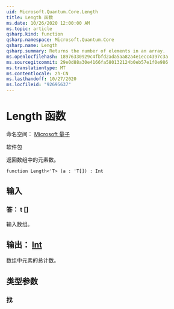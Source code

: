```yaml
---
uid: Microsoft.Quantum.Core.Length
title: Length 函数
ms.date: 10/26/2020 12:00:00 AM
ms.topic: article
qsharp.kind: function
qsharp.namespace: Microsoft.Quantum.Core
qsharp.name: Length
qsharp.summary: Returns the number of elements in an array.
ms.openlocfilehash: 18976330929c4fbfd2ada5aa82a4e1ecc4397c3a
ms.sourcegitcommit: 29e0d88a30e4166fa580132124b0eb57e1f0e986
ms.translationtype: MT
ms.contentlocale: zh-CN
ms.lasthandoff: 10/27/2020
ms.locfileid: "92695637"
---
```

# <a name="length-function"></a>Length 函数

命名空间： [Microsoft 量子](xref:Microsoft.Quantum.Core)

软件包 [](https://nuget.org/packages/)


返回数组中的元素数。

```qsharp
function Length<'T> (a : 'T[]) : Int
```


## <a name="input"></a>输入

### <a name="a--t"></a>答： t []

输入数组。



## <a name="output--int"></a>输出： [Int](xref:microsoft.quantum.lang-ref.int)

数组中元素的总计数。

## <a name="type-parameters"></a>类型参数

### <a name="t"></a>找


